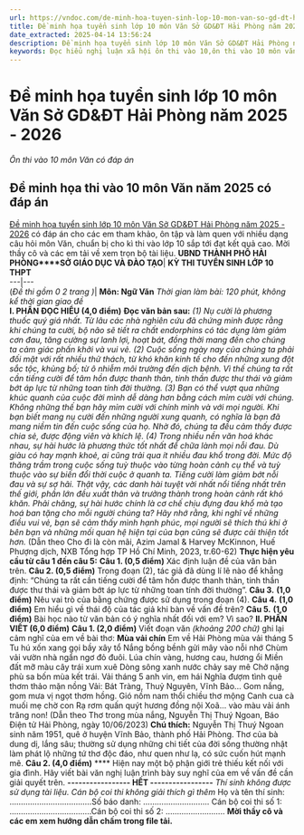 ```yaml
---
url: https://vndoc.com/de-minh-hoa-tuyen-sinh-lop-10-mon-van-so-gd-dt-hai-phong-338159
title: Đề minh họa tuyển sinh lớp 10 môn Văn Sở GD&ĐT Hải Phòng năm 2025 - 2026 - Ôn thi vào 10 môn Văn có đáp án - VnDoc.com
date_extracted: 2025-04-14 13:56:24
description: Đề minh họa tuyển sinh lớp 10 môn Văn Sở GD&ĐT Hải Phòng năm 2025 - 2026 giúp các em nắm vững các dạng bài, ôn tập và làm quen với nhiều dạng câu hỏi môn Văn.
keywords: Đọc hiểu nghị luận xã hội ôn thi vào 10,ôn thi vào 10 môn văn,đề thi vào 10 môn văn,chuyên đề ôn thi vào 10 môn văn,đề thi văn vào 10,đề ôn thi vào 10 môn văn có đáp án,đề ôn thi vào 10 môn văn,đề thi vào 10 môn văn cấu trúc mới,đề thi văn vào 10 năm 2025,Đề minh họa tuyển sinh lớp 10 môn Văn. Đề minh họa tuyển sinh lớp 10 môn Văn Hải Phòng,Đề minh họa tuyển sinh lớp 10 môn Văn năm 2025
---
```


# Đề minh họa tuyển sinh lớp 10 môn Văn Sở GD&ĐT Hải Phòng năm 2025 - 2026
 _Ôn thi vào 10 môn Văn có đáp án_
## Đề minh họa thi vào 10 môn Văn năm 2025 có đáp án
[Đề minh họa tuyển sinh lớp 10 môn Văn Sở GD&ĐT Hải Phòng năm 2025 - 2026](<https://vndoc.com/de-minh-hoa-tuyen-sinh-lop-10-mon-van-so-gd-dt-hai-phong-338159>) có đáp án cho các em tham khảo, ôn tập và làm quen với nhiều dạng câu hỏi môn Văn, chuẩn bị cho kì thi vào lớp 10 sắp tới đạt kết quả cao. Mời thầy cô và các em tải về xem trọn bộ tài liệu.
**UBND THÀNH PHỐ HẢI PHÒNG****SỞ GIÁO DỤC VÀ ĐÀO TẠO**| **KỲ THI TUYỂN SINH LỚP 10 THPT**  
---|---  
\(_Đề thi_ _gồm_ _0_ _2_ _trang_ _\)_| ******M****ôn: Ngữ Văn** _Thời gian làm bài: 120 phút, không kể thời gian giao đề_  
**I. PHẦN ĐỌC HIỂU \(4,0 điểm\)**
**Đọc văn bản sau:**
_\(1\) Nụ cười là phương thuốc quý giá nhất. Từ lâu các nhà nghiên cứu đã chứng minh được rằng khi chúng ta cười, bộ não sẽ tiết ra chất endorphins có tác dụng làm giảm cơn đau, tăng cường sự lanh lợi, hoạt bát, đồng thời mang đến cho chúng ta cảm giác phấn khởi và vui vẻ._
_\(2\) Cuộc sống ngày nay của chúng ta phải đối mặt với rất nhiều thử thách, từ khó khăn kinh tế cho đến những xung đột sắc tộc, khủng bố; từ ô nhiễm môi trường đến dịch bệnh. Vì thế chúng ta rất cần tiếng cười để tâm hồn được thanh thản, tinh thần được thư thái và giảm bớt áp lực từ những toan tính đời thường._
_\(3\) Bạn có thể vượt qua những khúc quanh của cuộc đời mình dễ dàng hơn bằng cách mỉm cười với chúng. Không những thế bạn hãy mỉm cười với chính mình và với mọi người. Khi bạn biết mang nụ cười đến những người xung quanh, có nghĩa là bạn đã mang niềm tin đến cuộc sống của họ. Nhờ đó, chúng ta đều cảm thấy được chia sẻ, được động viên và khích lệ._
_\(4\) Trong nhiều nền văn hoá khác nhau, sự hài hước là phương thức tốt nhất để chữa lành mọi nỗi đau. Dù giàu có hay mạnh khoẻ, ai cũng trải qua ít nhiều đau khổ trong đời. Mức độ thăng trầm trong cuộc sống tuỳ thuộc vào từng hoàn cảnh cụ thể và tuỳ thuộc vào sự biến đổi thời cuộc ở quanh ta. Tiếng cười làm giảm bớt nỗi đau và sự sợ hãi. Thật vậy, các danh hài tuyệt vời nhất nổi tiếng nhất trên thế giới, phần lớn đều xuất thân và trưởng thành trong hoàn cảnh rất khó khăn. Phải chăng, sự hài hước chính là cơ chế chịu đựng đau khổ mà tạo hoá ban tặng cho mỗi người chúng ta? Hãy nhớ rằng, khi nghĩ về những điều vui vẻ, bạn sẽ cảm thấy mình hạnh phúc, mọi người sẽ thích thú khi ở bên bạn và những mối quan hệ hiện tại của bạn cũng sẽ được cải thiện tốt hơn._
\(Dẫn theo Cho đi là còn mãi, Azim Jamal & Harvey McKinnon, Huế Phượng dịch, NXB Tổng hợp TP Hồ Chí Minh, 2023, tr.60-62\)
**Thực hiện yêu cầu từ câu 1 đến câu 5:**
**Câu 1. \(0,5 điểm\)** Xác định luận đề của văn bản trên.
**Câu 2. \(0,5 điểm\)** Trong đoạn \(2\), tác giả đã dùng lí lẽ nào để khẳng định: “Chúng ta rất cần tiếng cười để tâm hồn được thanh thản, tinh thần được thư thái và giảm bớt áp lực từ những toan tính đời thường”.
**Câu 3.** **\(1,0 điểm\)** Nêu vai trò của bằng chứng được sử dụng trong đoạn \(4\).
**Câu 4.** **\(1,0 điểm\)** Em hiểu gì về thái độ của tác giả khi bàn về vấn đề trên?
**Câu 5.** **\(1,0 điểm\)** Bài học nào từ văn bản có ý nghĩa nhất đối với em? Vì sao?
**II. PHẦN VIẾT \(6,0 điểm\)**
**Câu 1. \(2,0 điểm\)** Viết đoạn văn _\(khoảng 200 chữ\)_ ghi lại cảm nghĩ của em về bài thơ:
**Mùa vải chín**
Em về Hải Phòng mùa vải tháng 5
Tu hú xốn xang gọi bầy xây tổ
Nắng bồng bềnh gửi mây vào nỗi nhớ
Chùm vải vườn nhà ngẩn ngơ đỏ đuôi.
Lúa chín vàng, hương cau, hương ổi
Miền đất mỡ màu cây trái xum xuê
Dòng sông xanh nước chảy say mê
Chở nặng phù sa bốn mùa kết trái.
Vải tháng 5 anh vin, em hái
Nghĩa đượm tình quê thơm thảo mặn nồng
Vải: Bát Tràng, Thuỷ Nguyên, Vĩnh Bảo...
Gom nắng, gom mưa vị ngọt thơm hồng.
Gió nồm nam thổi chiều thơ mộng
Canh cua cà muối mẹ chờ con
Rạ rơm quấn quýt hương đồng nội
Xoã... vào màu vải ánh trăng non\!
\(Dẫn theo Thơ trong mùa nắng, Nguyễn Thị Thuý Ngoan,
Báo Điện tử Hải Phòng, ngày 10/06/2023\)
**Chú thích:** Nguyễn Thị Thuý Ngoan sinh năm 1951, quê ở huyện Vĩnh Bảo, thành phố Hải Phòng. Thơ của bà dung dị, lắng sâu; thường sử dụng những chi tiết của đời sống thường nhật làm phát lộ những tứ thơ độc đáo, như quen như lạ, có sức cuốn hút mạnh mẽ.
**Câu 2. \(4,0 điểm\)**
**** Hiện nay một bộ phận giới trẻ thiếu kết nối với gia đình. Hãy viết bài văn nghị luận trình bày suy nghĩ của em về vấn đề cần giải quyết trên.
**\----------------- HẾT -----------------**
_Thí sinh không được sử dụng tài liệu. Cán bộ coi thi không giải thích gì thêm_
Họ và tên thí sinh: ………………………………Số báo danh: ………………………..
Cán bộ coi thi số 1: ………………………………Cán bộ coi thi số 2: ……………………..
**Mời thầy cô và các em xem hướng dẫn chấm trong file tải.**
